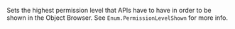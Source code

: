 Sets the highest permission level that APIs have to have in order to be
shown in the Object Browser. See `Enum.PermissionLevelShown` for more
info.
